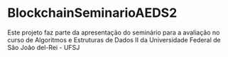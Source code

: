# BlockchainSeminarioAEDS2
Este projeto faz parte da apresentação do seminário para a avaliação no curso de Algoritmos e Estruturas de Dados II da Universidade Federal de São João del-Rei - UFSJ
